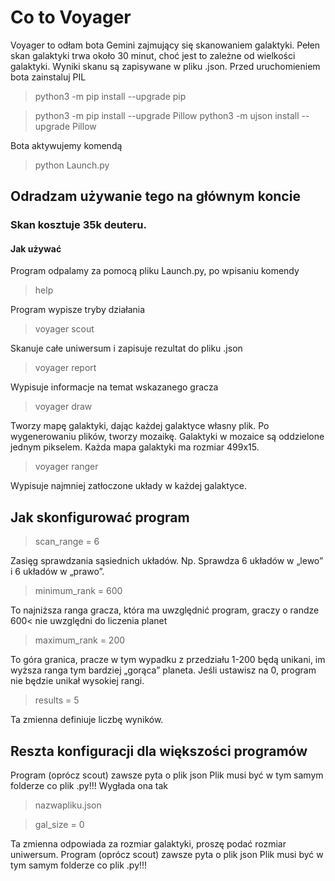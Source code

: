 # Co to Voyager
Voyager to odłam bota Gemini zajmujący się skanowaniem galaktyki. Pełen skan galaktyki trwa około 30 minut, choć jest to zależne od wielkości galaktyki. Wyniki skanu są zapisywane w pliku .json.
Przed uruchomieniem bota zainstaluj PIL
> python3 -m pip install --upgrade pip

> python3 -m pip install --upgrade Pillow
> python3 -m ujson install --upgrade Pillow

Bota aktywujemy komendą 
> python Launch.py
## Odradzam używanie  tego na głównym koncie
### Skan kosztuje 35k deuteru.
#### Jak używać
Program odpalamy za pomocą pliku Launch.py, po wpisaniu komendy
>help

Program wypisze tryby działania
>voyager scout

Skanuje całe uniwersum i zapisuje rezultat do pliku .json

>voyager report

Wypisuje informacje na temat wskazanego gracza 

>voyager draw

Tworzy mapę galaktyki, dając każdej galaktyce własny plik. Po wygenerowaniu plików, tworzy mozaikę. Galaktyki w mozaice są oddzielone jednym pikselem. Każda mapa galaktyki ma rozmiar 499x15.

>voyager ranger

Wypisuje najmniej zatłoczone układy w każdej galaktyce.

## Jak skonfigurować program

>scan_range = 6

Zasięg sprawdzania sąsiednich układów. Np. Sprawdza 6 układów w „lewo” i 6 układów w „prawo”.

>minimum_rank = 600

To najniższa ranga gracza, która ma uwzględnić program, graczy o randze 600< nie uwzględni do liczenia planet

>maximum_rank = 200

To góra granica, pracze w tym wypadku z przedziału 1-200 będą unikani, im wyższa ranga tym bardziej „gorąca” planeta. Jeśli ustawisz na 0, program nie będzie unikał wysokiej rangi.

>results = 5

Ta zmienna definiuje liczbę wyników. 

## Reszta konfiguracji dla większości programów

Program (oprócz scout) zawsze pyta o plik json
Plik musi być w tym samym folderze co plik .py!!!
Wygłada ona tak
>nazwapliku.json

>gal_size = 0

Ta zmienna odpowiada za rozmiar galaktyki, proszę podać rozmiar uniwersum.
Program (oprócz scout) zawsze pyta o plik json
Plik musi być w tym samym folderze co plik .py!!!

